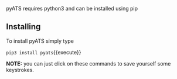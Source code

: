 
pyATS requires python3 and can be installed using pip

## Installing

To install pyATS simply type


`pip3 install pyats`{{execute}}

**NOTE:** you can just click on these commands to save yourself some keystrokes.
